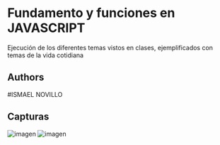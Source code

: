 # Fundamento y funciones en JAVASCRIPT

Ejecución de los diferentes temas vistos en clases, ejemplificados con temas de la vida cotidiana




## Authors

#ISMAEL NOVILLO


## Capturas

![imagen](https://github.com/Ruizerick26/fundamentos-funciones/assets/117743844/0119438c-d609-40b3-b48e-558f9d7b63fd)
![imagen](https://github.com/Ruizerick26/fundamentos-funciones/assets/117743844/4c2d100b-0645-435c-b034-2269f77f6fc9)

